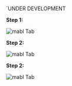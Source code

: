 `UNDER DEVELOPMENT

**Step 1:** 

![mabl Tab](/reselbob/scenarios/using-mabl-creating-a-test/step02/assets/select-configure.png)

**Step 2:** 


![mabl Tab](/reselbob/scenarios/using-mabl-creating-a-test/step02/assets/app-config-01.png)

**Step 2:** 

![mabl Tab](/reselbob/scenarios/using-mabl-creating-a-test/step02/assets/app-config-02.png)